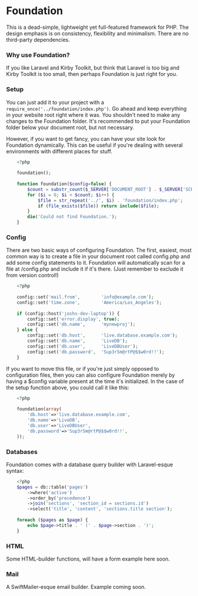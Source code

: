 # Foundation

This is a dead-simple, lightweight yet full-featured framework for PHP.  The design emphasis is on consistency, flexibility and minimalism.  There are no third-party dependencies.  

### Why use Foundation?
If you like Laravel and Kirby Toolkit, but think that Laravel is too big and Kirby Toolkit is too small, then perhaps Foundation is just right for you.

### Setup
You can just add it to your project with a `require_once('../foundation/index.php')`.  Go ahead and keep everything in your website root right where it was.  You shouldn't need to make any changes to the Foundation folder.  It's recommended to put your Foundation folder below your document root, but not necessary.

However, if you want to get fancy, you can have your site look for Foundation dynamically.  This can be useful if you're dealing with several environments with different places for stuff.

```php
	<?php
	
	foundation();
	
	function foundation($config=false) {
		$count = substr_count($_SERVER['DOCUMENT_ROOT'] . $_SERVER['SCRIPT_NAME'], '/');
		for ($i = 0; $i < $count; $i++) {
			$file = str_repeat('../', $i) . 'foundation/index.php';
			if (file_exists($file)) return include($file);
		}
		die('Could not find Foundation.');
	}
```

### Config
There are two basic ways of configuring Foundation.  The first, easiest, most common way is to create a file in your document root called config.php and add some config statements to it.  Foundation will automatically scan for a file at /config.php and include it if it's there.  (Just remember to exclude it from version control!)

```php
	<?php
	
	config::set('mail.from',		'info@example.com');
	config::set('time.zone', 		'America/Los_Angeles');
	
	if (config::host('joshs-dev-laptop')) {
		config::set('error.display', true);
		config::set('db.name',		'mynewproj');
	} else {
		config::set('db.host',		'live.database.example.com');
		config::set('db.name',		'LiveDB');
		config::set('db.user',		'LiveDBUser');
		config::set('db.password',	'Sup3rSm@rtP@$$w0rd!!');
	}
```
	
If you want to move this file, or if you're just simply opposed to configuration files, then you can also configure Foundation merely by having a $config variable present at the time it's initialized.  In the case of the setup function above, you could call it like this:

```php
	<?php
	
	foundation(array(
		'db.host'=>'live.database.example.com',
		'db.name'=>'LiveDB',
		'db.user'=>'LiveDBUser',
		'db.password'=>'Sup3rSm@rtP@$$w0rd!!',
	));
```

### Databases
Foundation comes with a database query builder with Laravel-esque syntax:

```php
	<?php
	$pages = db::table('pages')
		->where('active')
		->order_by('precedence')
		->join('sections', 'section_id = sections.id')
		->select('title', 'content', 'sections.title section');
		
	foreach ($pages as $page) {
		echo $page->title . ' (' . $page->section . ')';
	}
```

### HTML
Some HTML-builder functions, will have a form example here soon.

### Mail
A SwiftMailer-esque email builder.  Example coming soon.